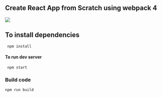 ## Create React  App from Scratch using webpack 4

![](https://thepracticaldev.s3.amazonaws.com/i/x9tpjph3o3et17yc7h3y.png)

## To install dependencies

```
 npm install
```

####  To run dev server

```
 npm start
```

### Build code

```
npm run build
```